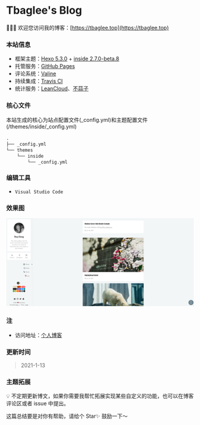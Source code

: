# Tbaglee's Blog

🎉🎉🎉  欢迎您访问我的博客：[https://tbaglee.top](https://tbaglee.top)

### 本站信息

- 框架主题：[Hexo 5.3.0](https://hexo.io/) + [inside 2.7.0-beta.8](https://github.com/ikeq/hexo-theme-inside)
- 托管服务：[GitHub Pages](https://pages.github.com)
- 评论系统：[Valine](https://valine.js.org)
- 持续集成：[Travis CI](https://travis-ci.org)
- 统计服务：[LeanCloud](https://www.leancloud.cn)、[不蒜子](http://busuanzi.ibruce.info)

### 核心文件

本站生成的核心为站点配置文件(_config.yml)和主题配置文件(/themes/inside/_config.yml)

```
.
├── _config.yml
└── themes
    └── inside
        └── _config.yml
```

### 编辑工具

- `Visual Studio Code`

### 效果图

![效果图](images/demo.png)

### 注

- 访问地址：[个人博客](https://tbaglee.top/)

### 更新时间

>2021-1-13

### 主题拓展

💡 不定期更新博文，如果你需要我帮忙拓展实现某些自定义的功能，也可以在博客评论区或者 issue 中提出。

这篇总结要是对你有帮助，请给个 Star✨ 鼓励一下～

